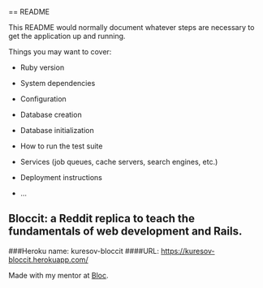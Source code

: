 == README

This README would normally document whatever steps are necessary to get the
application up and running.

Things you may want to cover:

* Ruby version

* System dependencies

* Configuration

* Database creation

* Database initialization

* How to run the test suite

* Services (job queues, cache servers, search engines, etc.)

* Deployment instructions

* ...

## Bloccit: a Reddit replica to teach the fundamentals of web development and Rails.

###Heroku name: kuresov-bloccit
####URL: https://kuresov-bloccit.herokuapp.com/


Made with my mentor at [Bloc](http://bloc.io).